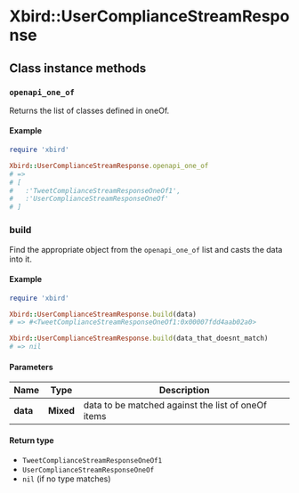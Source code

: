 # Xbird::UserComplianceStreamResponse

## Class instance methods

### `openapi_one_of`

Returns the list of classes defined in oneOf.

#### Example

```ruby
require 'xbird'

Xbird::UserComplianceStreamResponse.openapi_one_of
# =>
# [
#   :'TweetComplianceStreamResponseOneOf1',
#   :'UserComplianceStreamResponseOneOf'
# ]
```

### build

Find the appropriate object from the `openapi_one_of` list and casts the data into it.

#### Example

```ruby
require 'xbird'

Xbird::UserComplianceStreamResponse.build(data)
# => #<TweetComplianceStreamResponseOneOf1:0x00007fdd4aab02a0>

Xbird::UserComplianceStreamResponse.build(data_that_doesnt_match)
# => nil
```

#### Parameters

| Name | Type | Description |
| ---- | ---- | ----------- |
| **data** | **Mixed** | data to be matched against the list of oneOf items |

#### Return type

- `TweetComplianceStreamResponseOneOf1`
- `UserComplianceStreamResponseOneOf`
- `nil` (if no type matches)

